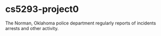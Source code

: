 # cs5293-project0
The Norman, Oklahoma police department regularly reports of incidents arrests and other activity. 
